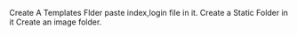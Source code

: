 Create A Templates Flder paste index,login file in it.
Create a Static Folder in it Create an image folder.

